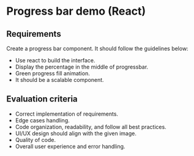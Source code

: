 # Progress bar demo (React)

## Requirements

Create a progress bar component. It should follow the guidelines below:

* Use react to build the interface.
* Display the percentage in the middle of progressbar.
* Green progress fill animation.
* It should be a scalable component.

## Evaluation criteria

* Correct implementation of requirements.
* Edge cases handling.
* Code organization, readability, and follow all best practices.
* UI/UX design should align with the given image.
* Quality of code.
* Overall user experience and error handling.

